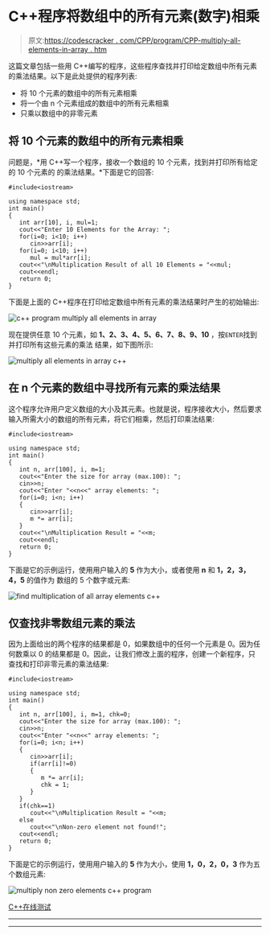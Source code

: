 # C++程序将数组中的所有元素(数字)相乘

> 原文:[https://codescracker . com/CPP/program/CPP-multiply-all-elements-in-array . htm](https://codescracker.com/cpp/program/cpp-multiply-all-elements-in-array.htm)

这篇文章包括一些用 C++编写的程序，这些程序查找并打印给定数组中所有元素的乘法结果。以下是此处提供的程序列表:

*   将 10 个元素的数组中的所有元素相乘
*   将一个由 n 个元素组成的数组中的所有元素相乘
*   只乘以数组中的非零元素

## 将 10 个元素的数组中的所有元素相乘

问题是，*用 C++写一个程序，接收一个数组的 10 个元素，找到并打印所有给定的 10 个元素的 的乘法结果。*下面是它的回答:

```
#include<iostream>

using namespace std;
int main()
{
   int arr[10], i, mul=1;
   cout<<"Enter 10 Elements for the Array: ";
   for(i=0; i<10; i++)
      cin>>arr[i];
   for(i=0; i<10; i++)
      mul = mul*arr[i];
   cout<<"\nMultiplication Result of all 10 Elements = "<<mul;
   cout<<endl;
   return 0;
}
```

下面是上面的 C++程序在打印给定数组中所有元素的乘法结果时产生的初始输出:

![c++ program multiply all elements in array](../Images/b8aa35a9a01404a3c19abcc1e64ca9d9.png)

现在提供任意 10 个元素，如 **1、2、3、4、5、6、7、8、9、10** ，按`ENTER`找到并打印所有这些元素的乘法 结果，如下图所示:

![multiply all elements in array c++](../Images/6253bb9f18a7a0eb2fd5e9c2661730e5.png)

## 在 n 个元素的数组中寻找所有元素的乘法结果

这个程序允许用户定义数组的大小及其元素。也就是说，程序接收大小，然后要求输入所需大小的数组的所有元素，将它们相乘，然后打印乘法结果:

```
#include<iostream>

using namespace std;
int main()
{
   int n, arr[100], i, m=1;
   cout<<"Enter the size for array (max.100): ";
   cin>>n;
   cout<<"Enter "<<n<<" array elements: ";
   for(i=0; i<n; i++)
   {
      cin>>arr[i];
      m *= arr[i];
   }
   cout<<"\nMultiplication Result = "<<m;
   cout<<endl;
   return 0;
}
```

下面是它的示例运行，使用用户输入的 **5** 作为大小，或者使用 **n** 和 **1，2，3，4，5** 的值作为 数组的 5 个数字或元素:

![find multiplication of all array elements c++](../Images/caa5cc2d48e6791978ba6a8e15295332.png)

## 仅查找非零数组元素的乘法

因为上面给出的两个程序的结果都是 0，如果数组中的任何一个元素是 0。因为任何数乘以 0 的结果都是 0。因此，让我们修改上面的程序，创建一个新程序，只查找和打印非零元素的乘法结果:

```
#include<iostream>

using namespace std;
int main()
{
   int n, arr[100], i, m=1, chk=0;
   cout<<"Enter the size for array (max.100): ";
   cin>>n;
   cout<<"Enter "<<n<<" array elements: ";
   for(i=0; i<n; i++)
   {
      cin>>arr[i];
      if(arr[i]!=0)
      {
         m *= arr[i];
         chk = 1;
      }
   }
   if(chk==1)
      cout<<"\nMultiplication Result = "<<m;
   else
      cout<<"\nNon-zero element not found!";
   cout<<endl;
   return 0;
}
```

下面是它的示例运行，使用用户输入的 **5** 作为大小，使用 **1，0，2，0，3** 作为五个数组元素:

![multiply non zero elements c++ program](../Images/087e3f2a1ff4ea18ac6948a3bc48b0e2.png)

[C++在线测试](/exam/showtest.php?subid=3)

* * *

* * *